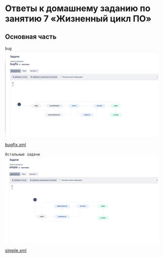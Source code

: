 # Ответы к домашнему заданию по занятию 7 «Жизненный цикл ПО»

## Основная часть

`bug`
![img1.png](img1.png)

[bugfix.xml](bugfix.xml)

`Остальные задачи` 
![img2.png](img2.png)

[simple.xml](simple.xml)
